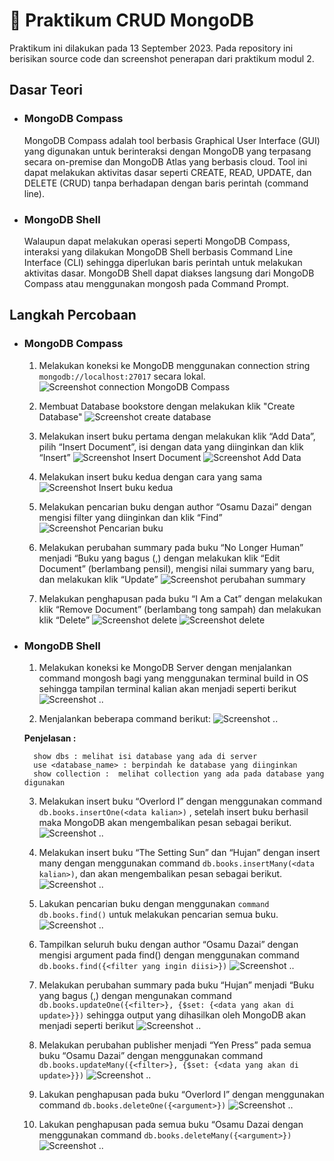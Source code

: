 # :ledger: Praktikum CRUD MongoDB
Praktikum ini dilakukan pada 13 September 2023. Pada repository ini berisikan source code dan screenshot penerapan dari praktikum modul 2.

## Dasar Teori
* ### MongoDB Compass 
    MongoDB Compass adalah tool berbasis Graphical User Interface (GUI) yang digunakan untuk berinteraksi dengan MongoDB yang terpasang secara on-premise dan MongoDB Atlas yang berbasis cloud. Tool ini dapat melakukan aktivitas dasar seperti CREATE, READ, UPDATE, dan DELETE (CRUD) tanpa berhadapan dengan baris perintah (command line).

- ### MongoDB Shell
    Walaupun dapat melakukan operasi seperti MongoDB Compass, interaksi yang dilakukan MongoDB Shell berbasis Command Line Interface (CLI) sehingga diperlukan baris perintah untuk melakukan aktivitas dasar. MongoDB Shell dapat diakses langsung dari MongoDB Compass atau menggunakan mongosh pada Command Prompt.

## Langkah Percobaan
- ### MongoDB Compass
    1. Melakukan koneksi ke MongoDB menggunakan connection string ``` mongodb://localhost:27017``` secara lokal. <br/>
    ![Screenshot connection MongoDB Compass](../Screenshot/praktikum2/1.png)

    1. Membuat Database bookstore dengan melakukan klik "Create Database"
    ![Screenshot create database](../Screenshot/praktikum2/2.png)

    1. Melakukan insert buku pertama dengan melakukan klik “Add Data”, pilih “Insert Document”, isi dengan data yang diinginkan dan klik “Insert”
    ![Screenshot Insert Document](../Screenshot/praktikum2/3.png)
          ![Screenshot Add Data](../Screenshot/praktikum2/4.png)

    1. Melakukan insert buku kedua dengan cara yang sama
    ![Screenshot Insert buku kedua](../Screenshot/praktikum2/5.png)

    1. Melakukan pencarian buku dengan author “Osamu Dazai” dengan mengisi filter yang diinginkan dan klik “Find”
    ![Screenshot Pencarian buku](../Screenshot/praktikum2/6.png)

    1. Melakukan perubahan summary pada buku “No Longer Human” menjadi “Buku yang bagus (<NAMA>,<NIM>) dengan melakukan klik “Edit Document” (berlambang pensil), mengisi nilai summary yang baru, dan melakukan klik “Update”
    ![Screenshot perubahan summary](../Screenshot/praktikum2/7.png)
    1. Melakukan penghapusan pada buku “I Am a Cat” dengan melakukan klik “Remove Document” (berlambang tong sampah) dan melakukan klik “Delete”
    ![Screenshot delete](../Screenshot/praktikum2/8.png)
    ![Screenshot delete](../Screenshot/praktikum2/9.png)

- ### MongoDB Shell
    1. Melakukan koneksi ke MongoDB Server dengan menjalankan command mongosh bagi yang menggunakan terminal build in OS sehingga tampilan terminal kalian akan menjadi seperti berikut
    ![Screenshot .. ](../Screenshot/praktikum2/10.png)

    2. Menjalankan beberapa command berikut: 
    ![Screenshot .. ](../Screenshot/praktikum2/11.png)
    
    **Penjelasan :** 

        show dbs : melihat isi database yang ada di server
        use <database_name> : berpindah ke database yang diinginkan
        show collection :  melihat collection yang ada pada database yang digunakan

    3. Melakukan insert buku “Overlord I” dengan menggunakan command ```db.books.insertOne(<data kalian>)``` , setelah insert buku berhasil maka MongoDB akan mengembalikan pesan sebagai berikut.
    ![Screenshot .. ](../Screenshot/praktikum2/12.png)

    4. Melakukan insert buku “The Setting Sun” dan “Hujan” dengan insert many dengan menggunakan command ```db.books.insertMany(<data kalian>)```, dan akan mengembalikan pesan sebagai berikut.
    ![Screenshot .. ](../Screenshot/praktikum2/13.png)

    5. Lakukan pencarian buku dengan menggunakan ```command db.books.find()``` untuk melakukan pencarian semua buku.
    ![Screenshot .. ](../Screenshot/praktikum2/14.png)

    6. Tampilkan seluruh buku dengan author “Osamu Dazai” dengan mengisi argument pada find() dengan menggunakan command ```db.books.find({<filter yang ingin diisi>})```
    ![Screenshot .. ](../Screenshot/praktikum2/15.png)

    7. Melakukan perubahan summary pada buku “Hujan” menjadi “Buku yang bagus (<NAMA>,<NIM>) dengan mengunakan command ```db.books.updateOne({<filter>}, {$set: {<data yang akan di update>}})``` sehingga output yang dihasilkan oleh MongoDB akan menjadi seperti berikut
    ![Screenshot .. ](../Screenshot/praktikum2/16.png)

    8. Melakukan perubahan publisher menjadi “Yen Press” pada semua buku “Osamu Dazai” dengan menggunakan command ```db.books.updateMany({<filter>}, {$set: {<data yang akan di update>}})```
    ![Screenshot .. ](../Screenshot/praktikum2/17.png)

    9. Lakukan penghapusan pada buku “Overlord I” dengan menggunakan command ```db.books.deleteOne({<argument>})```
    ![Screenshot .. ](../Screenshot/praktikum2/18.png)

    10. Lakukan penghapusan pada semua buku “Osamu Dazai dengan menggunakan command ```db.books.deleteMany({<argument>})```
    ![Screenshot .. ](../Screenshot/praktikum2/19.png)